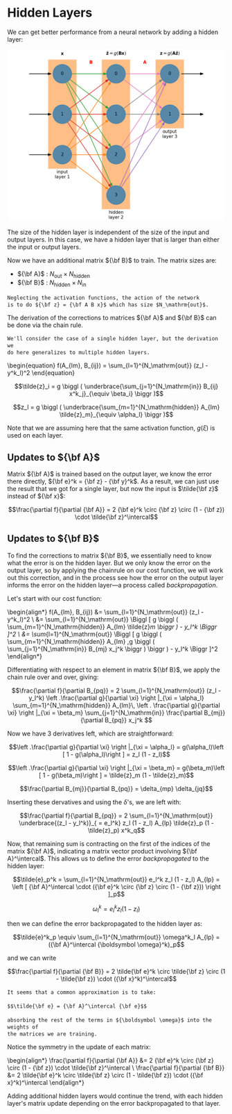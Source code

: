 # Hidden Layers


 We can get better performance from a neural network by adding a hidden layer:

![hidden layers](nn_fig_hidden.png)

The size of the hidden layer is independent of the size of the input and output
layers.  In this case, we have a hidden layer that is larger
than either the input or output layers.

Now we have an additional matrix ${\bf B}$ to train.  The matrix sizes are:

* ${\bf A}$ : $N_\mathrm{out} \times N_\mathrm{hidden}$
* ${\bf B}$ : $N_\mathrm{hidden} \times N_\mathrm{in}$


```{note}
Neglecting the activation functions, the action of the network
is to do ${\bf z} = {\bf A B x}$ which has size $N_\mathrm{out}$.
```

The derivation of the corrections to matrices ${\bf A}$ and ${\bf B}$ can be done
via the chain rule.

```{info}
We'll consider the case of a single hidden layer, but the derivation we
do here generalizes to multiple hidden layers.
```

\begin{equation}
f(A_{lm}, B_{ij}) = \sum_{l=1}^{N_\mathrm{out}} (z_l - y^k_l)^2
\end{equation}                  

$$\tilde{z}_i = g \biggl ( \underbrace{\sum_{j=1}^{N_\mathrm{in}} B_{ij} x^k_j}_{\equiv \beta_i} \biggr )$$

$$z_l = g \biggl ( \underbrace{\sum_{m=1}^{N_\mathrm{hidden}} A_{lm} \tilde{z}_m}_{\equiv \alpha_l} \biggr )$$

Note that we are assuming here that the same activation function, $g(\xi)$
is used on each layer.

## Updates to ${\bf A}$

Matrix ${\bf A}$ is trained based on the output layer, we know the error there
directly, ${\bf e}^k = {\bf z} - {\bf y}^k$.  As a result, we can just use
the result that we got for a single layer, but now the input is $\tilde{\bf z}$
instead of ${\bf x}$:

$$\frac{\partial f}{\partial {\bf A}} = 2 {\bf e}^k \circ {\bf z} \circ (1 - {\bf z}) \cdot \tilde{\bf z}^\intercal$$

## Updates to ${\bf B}$

To find the corrections to matrix ${\bf B}$, we essentially need to know what the
error is on the hidden layer.  But we only know the error on the output layer, so
by applying the chainrule on our cost function, we will work out this correction,
and in the process see how the error on the output layer informs the error on the
hidden layer&mdash;a process called _backpropagation_.

Let's start with our cost function:

\begin{align*}
f(A_{lm}, B_{ij}) &= \sum_{l=1}^{N_\mathrm{out}} (z_l - y^k_l)^2 \\
                  &= \sum_{l=1}^{N_\mathrm{out}} \Biggl [ g \biggl ( \sum_{m=1}^{N_\mathrm{hidden}} A_{lm} \tilde{z}_m \biggr ) - y_l^k \Biggr ]^2 \\
                  &= \sum_{l=1}^{N_\mathrm{out}} \Biggl [ g \biggl ( \sum_{m=1}^{N_\mathrm{hidden}} A_{lm} \,g \biggl ( \sum_{j=1}^{N_\mathrm{in}} B_{mj} x_j^k \biggr ) \biggr ) - y_l^k \Biggr ]^2
\end{align*}                  

Differentiating with respect to an element in matrix ${\bf B}$, we apply the chain rule over and over,
giving:

$$\frac{\partial f}{\partial B_{pq}} = 2 \sum_{l=1}^{N_\mathrm{out}} (z_l - y_l^k)
    \left .\frac{\partial g}{\partial \xi} \right |_{\xi = \alpha_l}
    \sum_{m=1}^{N_\mathrm{hidden}} A_{lm}\, \left . \frac{\partial g}{\partial \xi} \right |_{\xi = \beta_m}
    \sum_{j=1}^{N_\mathrm{in}} \frac{\partial B_{mj}}{\partial B_{pq}} x_j^k $$
    
     
Now we have 3 derivatives left, which are straightforward:

$$\left .\frac{\partial g}{\partial \xi} \right |_{\xi = \alpha_l} = g(\alpha_l)\left [ 1 - g(\alpha_l)\right ]
   = z_l (1 - z_l)$$

$$\left .\frac{\partial g}{\partial \xi} \right |_{\xi = \beta_m} = g(\beta_m)\left [ 1 - g(\beta_m)\right ]
   = \tilde{z}_m (1 - \tilde{z}_m)$$

$$\frac{\partial B_{mj}}{\partial B_{pq}} = \delta_{mp} \delta_{jq}$$

Inserting these dervatives and using the $\delta$'s, we are left with:

$$\frac{\partial f}{\partial B_{pq}} = 2 \sum_{l=1}^{N_\mathrm{out}}
   \underbrace{(z_l - y_l^k)}_{ = e_l^k} z_l (1 - z_l) A_{lp} \tilde{z}_p (1 - \tilde{z}_p) x^k_q$$
   
Now, that remaining sum is contracting on the first of the indices of
the matrix ${\bf A}$, indicating a matrix vector product involving
${\bf A}^\intercal$.  This allows us to define the error _backpropagated_ to the hidden layer:

$$\tilde{e}_p^k = \sum_{l=1}^{N_\mathrm{out}} e_l^k z_l (1 - z_l) A_{lp} 
   = \left [ {\bf A}^\intercal  \cdot ({\bf e}^k \circ {\bf z} \circ (1 - {\bf z})) \right ]_p$$

$$\omega^k_l = e^k_l z_l (1 - z_l)$$

then we can define the error backpropagated to the hidden layer as:

$$\tilde{e}^k_p \equiv \sum_{l=1}^{N_\mathrm{out}} \omega^k_l A_{lp} = ({\bf A}^\intercal {\boldsymbol \omega}^k)_p$$

and we can write

$$\frac{\partial f}{\partial {\bf B}} = 2 \tilde{\bf e}^k \circ \tilde{\bf z} \circ (1 - \tilde{\bf z}) \cdot ({\bf x}^k)^\intercal$$

```{note}
It seems that a common approximation is to take:

$$\tilde{\bf e} = {\bf A}^\intercal {\bf e}$$

absorbing the rest of the terms in ${\boldsymbol \omega}$ into the weights of
the matrices we are training.
```

Notice the symmetry in the update of each matrix:

\begin{align*}
\frac{\partial f}{\partial {\bf A}} &= 2 {\bf e}^k \circ {\bf z} \circ (1 - {\bf z}) \cdot \tilde{\bf z}^\intercal \\
\frac{\partial f}{\partial {\bf B}} &= 2 \tilde{\bf e}^k \circ \tilde{\bf z} \circ (1 - \tilde{\bf z}) \cdot ({\bf x}^k)^\intercal
\end{align*}

Adding additional hidden layers would continue the trend, with each hidden layer's matrix update depending
on the error backpropagated to that layer.
